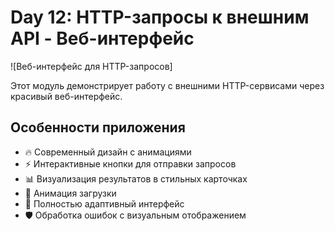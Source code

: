 # Day 12: HTTP-запросы к внешним API - Веб-интерфейс

![Веб-интерфейс для HTTP-запросов]

Этот модуль демонстрирует работу с внешними HTTP-сервисами через красивый веб-интерфейс.

## Особенности приложения

- 🔥 Современный дизайн с анимациями
- ⚡️ Интерактивные кнопки для отправки запросов
- 📊 Визуализация результатов в стильных карточках
- 🔄 Анимация загрузки
- 📱 Полностью адаптивный интерфейс
- 🛡️ Обработка ошибок с визуальным отображением
